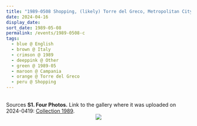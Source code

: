 ```yaml
---
title: "1989-0508 Shopping, (likely) Torre del Greco, Metropolitan City of Naples, Campania, Italy"
date: 2024-04-16
display_date: 
sort_date: 1989-05-08
permalink: /events/1989-0508-c
tags:
  - blue @ English
  - brown @ Italy
  - crimson @ 1989
  - deeppink @ Other
  - green @ 1989-05
  - maroon @ Campania
  - orange @ Torre del Greco
  - peru @ Shopping
---
```


<br>

<wave-list>
  <list-title color="DarkSeaGreen" width="40">Sources</list-title>
  <list-item color="BlanchedAlmond"  width="280"><b>S1. Four Photos.</b> Link to the gallery where it was uploaded on 2024-0419: <a href="https://eternalmoments.smugmug.com/Collections/Herbert-Reininger-Collection/1978/">Collection 1989</a>.</list-item>
</wave-list>

<div style="text-align: center"><img src="https://pub-bcc3cbe9b1e94ba1ac28915f7a3900fa.r2.dev/1989-0508-c_Shopping_(likely)_Torre_del_Greco_Metropolitan_City_of_Naples_Campania_Italy_04_(Photo_credit_Herbert_Reininger).jpg" /></div>